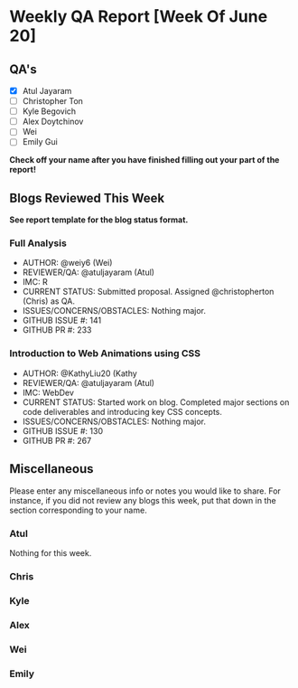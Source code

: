 # Weekly QA Report [Week Of June 20]

## QA's

- [x] Atul Jayaram
- [ ] Christopher Ton
- [ ] Kyle Begovich
- [ ] Alex Doytchinov
- [ ] Wei
- [ ] Emily Gui

**Check off your name after you have finished filling out your part of the report!**

## Blogs Reviewed This Week 

**See report template for the blog status format.**

### Full Analysis

* AUTHOR: @weiy6 (Wei)
* REVIEWER/QA:  @atuljayaram (Atul)
* IMC: R
* CURRENT STATUS: Submitted proposal. Assigned @christopherton (Chris) as QA.
* ISSUES/CONCERNS/OBSTACLES: Nothing major.
* GITHUB ISSUE #: 141
* GITHUB PR #:  233

### Introduction to Web Animations using CSS

* AUTHOR: @KathyLiu20 (Kathy
* REVIEWER/QA:  @atuljayaram (Atul)
* IMC: WebDev
* CURRENT STATUS: Started work on blog. Completed major sections on code deliverables and introducing key CSS concepts.
* ISSUES/CONCERNS/OBSTACLES: Nothing major.
* GITHUB ISSUE #: 130
* GITHUB PR #:  267


## Miscellaneous 
Please enter any miscellaneous info or notes you would like to share. For instance, if you did not review any blogs this week, put that down in the section corresponding to your name.

### Atul

Nothing for this week.

### Chris

### Kyle

### Alex

### Wei

### Emily


